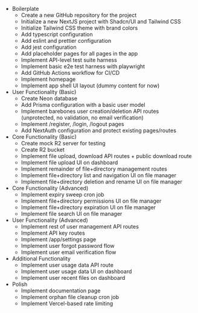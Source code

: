 - Boilerplate
    - Create a new GitHub repository for the project
    - Initialize a new NextJS project with Shadcn/UI and Tailwind CSS
    - Initialize Tailwind CSS theme with brand colors
    - Add typescript configuration
    - Add eslint and prettier configuration
    - Add jest configuration
    - Add placeholder pages for all pages in the app
    - Implement API-level test suite harness
    - Implement basic e2e test harness with playwright
    - Add GitHub Actions workflow for CI/CD
    - Implement homepage
    - Implement app shell UI layout (dummy content for now)
- User Functionality (Basic)
    - Create Neon database
    - Add Prisma configuration with a basic user model
    - Implement barebones user creation/deletion API routes (unprotected, no validation, no email verification)
    - Implement /register, /login, /logout pages
    - Add NextAuth configuration and protect existing pages/routes
- Core Functionality (Basic)
    - Create mock R2 server for testing
    - Create R2 bucket
    - Implement file upload, download API routes + public download route
    - Implement file upload UI on dashboard
    - Implement remainder of file+directory management routes
    - Implement file+directory list and navigation UI on file manager
    - Implement file+directory deletion and rename UI on file manager
- Core Functionality (Advanced)
    - Implement expiry sweep cron job
    - Implement file+directory permissions UI on file manager
    - Implement file+directory expiration UI on file manager
    - Implement file search UI on file manager
- User Functionality (Advanced)
    - Implement rest of user management API routes
    - Implement API key routes
    - Implement /app/settings page
    - Implement user forgot password flow
    - Implement user email verification flow
- Additional Functionality
    - Implement user usage data API route
    - Implement user usage data UI on dashboard
    - Implement user recent files on dashboard
- Polish
    - Implement documentation page
    - Implement orphan file cleanup cron job
    - Implement Vercel-based rate limiting
